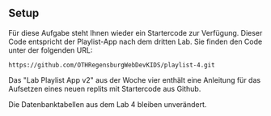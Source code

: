 ## Setup

Für diese Aufgabe steht Ihnen wieder ein Startercode zur Verfügung. Dieser Code entspricht der Playlist-App nach dem dritten Lab. Sie finden den Code unter der folgenden URL: 

~~~shell
https://github.com/OTHRegensburgWebDevKIDS/playlist-4.git
~~~

Das "Lab Playlist App v2" aus der Woche vier enthält eine Anleitung für das Aufsetzen eines neuen replits mit Startercode aus Github.

Die Datenbanktabellen aus dem Lab 4 bleiben unverändert.
